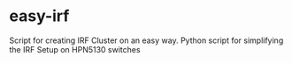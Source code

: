 # easy-irf
Script for creating IRF Cluster on an easy way. 
Python script for simplifying the IRF Setup on HPN5130 switches
